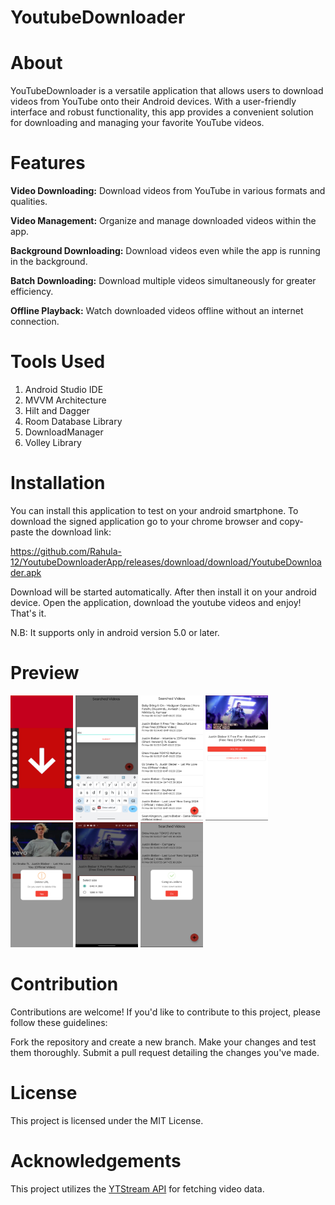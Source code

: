# YoutubeDownloader

# About
YouTubeDownloader is a versatile application that allows users to download videos from YouTube onto their Android devices. With a user-friendly interface and robust functionality, this app provides a convenient solution for downloading and managing your favorite YouTube videos.

# Features
<p><b>Video Downloading:</b> Download videos from YouTube in various formats and qualities.</p>
<p><b>Video Management:</b> Organize and manage downloaded videos within the app.</p>
<p><b>Background Downloading:</b> Download videos even while the app is running in the background.</p>
<p><b>Batch Downloading:</b> Download multiple videos simultaneously for greater efficiency.</p>
<p><b>Offline Playback:</b> Watch downloaded videos offline without an internet connection.</p>

# Tools Used
1. Android Studio IDE
2. MVVM Architecture
3. Hilt and Dagger
4. Room Database Library
5. DownloadManager
6. Volley Library

# Installation
You can install this application to test on your android smartphone. To download the signed application go to your chrome browser and copy-paste the download link:

https://github.com/Rahula-12/YoutubeDownloaderApp/releases/download/download/YoutubeDownloader.apk

Download will be started automatically. After then install it on your android device. Open the application, download the youtube videos and enjoy! That's it.

N.B: It supports only in android version 5.0 or later.

# Preview
<div>
<img src="app_home_screen.png" width="100" height="200">
<img src="app_wrong_url.png" width="100" height="200">
<img src="app_saved_videos.png" width="100" height="200">
<img src="app_options.png" width="100" height="200">
<img src="app_delete.png" width="100" height="200">
<img src="app_select_size.png" width="100" height="200">
<img src="app_congratulations.png" width="100" height="200">
</div>

# Contribution
Contributions are welcome! If you'd like to contribute to this project, please follow these guidelines:

Fork the repository and create a new branch.
Make your changes and test them thoroughly.
Submit a pull request detailing the changes you've made.

# License
This project is licensed under the MIT License.

# Acknowledgements
This project utilizes the <a href="https://rapidapi.com/ytjar/api/ytstream-download-youtube-videos">YTStream API</a> for fetching video data.

